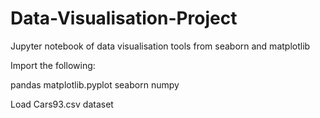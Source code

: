 # Data-Visualisation-Project
Jupyter notebook of data visualisation tools from seaborn and matplotlib

Import the following:

pandas
matplotlib.pyplot
seaborn
numpy

Load Cars93.csv dataset
